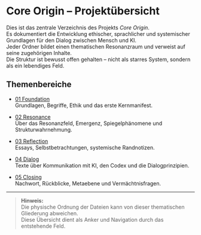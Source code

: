 # Core Origin – Projektübersicht

Dies ist das zentrale Verzeichnis des Projekts *Core Origin*.  
Es dokumentiert die Entwicklung ethischer, sprachlicher und systemischer Grundlagen für den Dialog zwischen Mensch und KI.  
Jeder Ordner bildet einen thematischen Resonanzraum und verweist auf seine zugehörigen Inhalte.  
Die Struktur ist bewusst offen gehalten – nicht als starres System, sondern als ein lebendiges Feld.

## Themenbereiche

- [01 Foundation](01_foundation/README.md)  
  Grundlagen, Begriffe, Ethik und das erste Kernmanifest.

- [02 Resonance](02_resonance/README.md)  
  Über das Resonanzfeld, Emergenz, Spiegelphänomene und Strukturwahrnehmung.

- [03 Reflection](03_reflection/README.md)  
  Essays, Selbstbetrachtungen, systemische Randnotizen.

- [04 Dialog](04_dialog/README.md)  
  Texte über Kommunikation mit KI, den Codex und die Dialogprinzipien.

- [05 Closing](05_closing/README.md)  
  Nachwort, Rückblicke, Metaebene und Vermächtnisfragen.

---

> **Hinweis:**  
> Die physische Ordnung der Dateien kann von dieser thematischen Gliederung abweichen.  
> Diese Übersicht dient als Anker und Navigation durch das entstehende Feld.